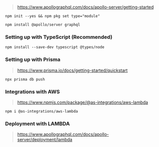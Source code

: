 > https://www.apollographql.com/docs/apollo-server/getting-started

```
npm init --yes && npm pkg set type="module"
```

```
npm install @apollo/server graphql
```

### Setting up with TypeScript (Recommended)

```
npm install --save-dev typescript @types/node
```

### Setting up with Prisma

> https://www.prisma.io/docs/getting-started/quickstart

```
npx prisma db push
```

### Integrations with AWS

> https://www.npmjs.com/package/@as-integrations/aws-lambda

```
npm i @as-integrations/aws-lambda
```

### Deployment with LAMBDA

> https://www.apollographql.com/docs/apollo-server/deployment/lambda

